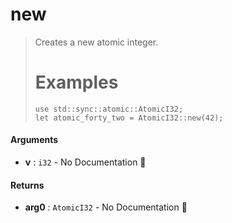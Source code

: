 # new

>  Creates a new atomic integer.
>  # Examples
>  ```
> use std::sync::atomic::AtomicI32;
> let atomic_forty_two = AtomicI32::new(42);
>  ```

#### Arguments

- **v** : `i32` \- No Documentation 🚧

#### Returns

- **arg0** : `AtomicI32` \- No Documentation 🚧